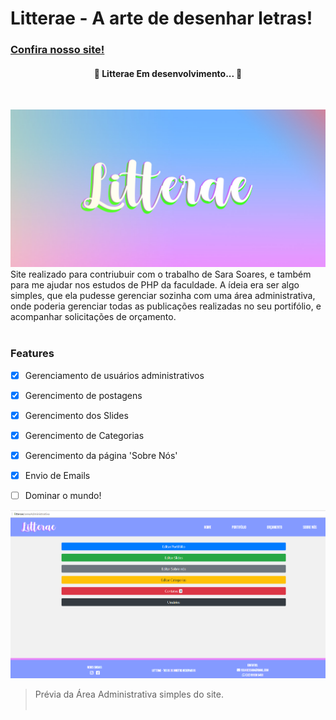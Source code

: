 # Litterae - A arte de desenhar letras!
  
 ### [Confira nosso site!](https:/litterae.ga/home)

<h4 align="center"> 
	🚧  Litterae Em desenvolvimento...  🚧
</h4>
<br>

![](Logo.jpg)
Site realizado para contriubuir com o trabalho de Sara Soares, e também para me ajudar nos estudos de PHP da faculdade.
A ídeia era ser algo simples, que ela pudesse gerenciar sozinha com uma área administrativa, onde poderia gerenciar todas as publicações realizadas no seu portifólio, e acompanhar solicitações de orçamento.
<br><br>

### Features

- [x] Gerenciamento de usuários administrativos 
- [x] Gerencimento de postagens
- [x] Gerencimento dos Slides
- [x] Gerencimento de Categorias
- [x] Gerencimento da página 'Sobre Nós'
- [x] Envio de Emails
- [ ] Dominar o mundo!


![](preview.gif)
>Prévia da Área Administrativa simples do site.<br><br>




